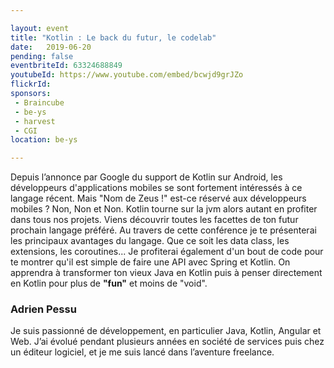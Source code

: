 ```yaml
---

layout: event
title: "Kotlin : Le back du futur, le codelab"
date:   2019-06-20
pending: false
eventbriteId: 63324688849
youtubeId: https://www.youtube.com/embed/bcwjd9grJZo
flickrId:
sponsors:
 - Braincube
 - be-ys
 - harvest
 - CGI
location: be-ys

---
```


Depuis l’annonce par Google du support de Kotlin sur Android, les développeurs d'applications mobiles se sont fortement intéressés à ce langage récent. Mais "Nom de Zeus !" est-ce réservé aux développeurs mobiles ? Non, Non et Non. Kotlin tourne sur la jvm alors autant en profiter dans tous nos projets.
Viens découvrir toutes les facettes de ton futur prochain langage préféré. Au travers de cette conférence je te présenterai les principaux avantages du langage. Que ce soit les data class, les extensions, les coroutines... Je profiterai également d'un bout de code pour te montrer qu'il est simple de faire une API avec Spring et Kotlin.
On apprendra à transformer ton vieux Java en Kotlin puis à penser directement en Kotlin pour plus de **"fun"** et moins de "void".

### Adrien Pessu

Je suis passionné de développement, en particulier Java, Kotlin, Angular et Web. J’ai évolué pendant plusieurs années en société de services puis chez un éditeur logiciel, et je me suis lancé dans l’aventure freelance.
